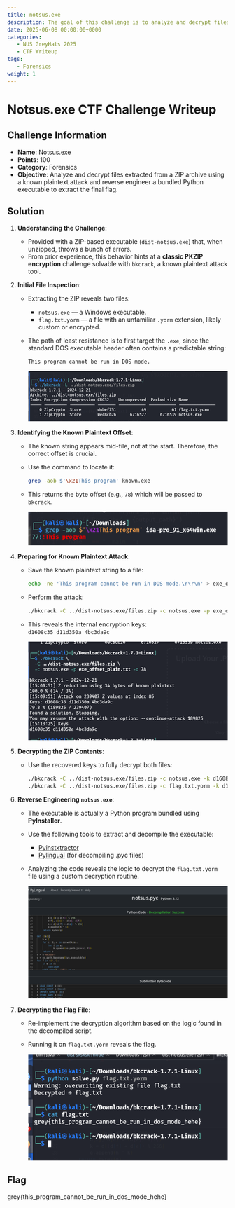 ```yaml
---
title: notsus.exe
description: The goal of this challenge is to analyze and decrypt files extracted from a ZIP archive using a known plaintext attack and reverse engineer a bundled Python executable to extract the final flag.
date: 2025-06-08 00:00:00+0000
categories:
   - NUS GreyHats 2025
   - CTF Writeup
tags:
   - Forensics
weight: 1     
---
```

# Notsus.exe CTF Challenge Writeup

## Challenge Information
- **Name**: Notsus.exe  
- **Points**: 100  
- **Category**: Forensics  
- **Objective**: Analyze and decrypt files extracted from a ZIP archive using a known plaintext attack and reverse engineer a bundled Python executable to extract the final flag.

## Solution

1. **Understanding the Challenge**:
   - Provided with a ZIP-based executable (`dist-notsus.exe`) that, when unzipped, throws a bunch of errors.
   - From prior experience, this behavior hints at a **classic PKZIP encryption** challenge solvable with `bkcrack`, a known plaintext attack tool.

2. **Initial File Inspection**:
   - Extracting the ZIP reveals two files:
     - `notsus.exe` — a Windows executable.
     - `flag.txt.yorm` — a file with an unfamiliar `.yorm` extension, likely custom or encrypted.
   - The path of least resistance is to first target the `.exe`, since the standard DOS executable header often contains a predictable string:  
     ```
     This program cannot be run in DOS mode.
     ```


     ![Files in Zip](<files in zip.png>)

3. **Identifying the Known Plaintext Offset**:
   - The known string appears mid-file, not at the start. Therefore, the correct offset is crucial.
   - Use the command to locate it:
     ```bash
     grep -aob $'\x21This program' known.exe
     ```
   - This returns the byte offset (e.g., `78`) which will be passed to `bkcrack`.



      ![Finding Offset](<finding offset.png>)

4. **Preparing for Known Plaintext Attack**:
   - Save the known plaintext string to a file:
     ```bash
     echo -ne 'This program cannot be run in DOS mode.\r\r\n' > exe_offset_plain.txt
     ```
   - Perform the attack:
     ```bash
     ./bkcrack -C ../dist-notsus.exe/files.zip -c notsus.exe -p exe_offset_plain.txt -o 78
     ```
   - This reveals the internal encryption keys:  
     `d1608c35 d11d350a 4bc3da9c`


      ![Cracked](cracked.png)

5. **Decrypting the ZIP Contents**:
   - Use the recovered keys to fully decrypt both files:
     ```bash
     ./bkcrack -C ../dist-notsus.exe/files.zip -c notsus.exe -k d1608c35 d11d350a 4bc3da9c -d notsus.exe
     ./bkcrack -C ../dist-notsus.exe/files.zip -c flag.txt.yorm -k d1608c35 d11d350a 4bc3da9c -d flag.txt.yorm
     ```

6. **Reverse Engineering `notsus.exe`**:
   - The executable is actually a Python program bundled using **PyInstaller**.
   - Use the following tools to extract and decompile the executable:
     - [Pyinstxtractor](https://pyinstxtractor-web.netlify.app/)
     - [Pylingual](https://pylingual.io/) (for decompiling .pyc files)
   - Analyzing the code reveals the logic to decrypt the `flag.txt.yorm` file using a custom decryption routine.



      ![Decompiled](decompiled.png)

7. **Decrypting the Flag File**:
   - Re-implement the decryption algorithm based on the logic found in the decompiled script.
   - Running it on `flag.txt.yorm` reveals the flag.

      
      ![Flag](flag.png) 

## Flag
grey{this_program_cannot_be_run_in_dos_mode_hehe}
